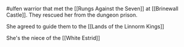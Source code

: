 #ulfen warrior that met the [[Rungs Against the Seven]] at [[Brinewall Castle]]. They rescued her from the dungeon prison.

She agreed to guide them to the [[Lands of the Linnorm Kings]]

She's the niece of the [[White Estrid]]